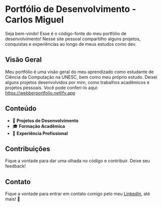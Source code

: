 # Portfólio de Desenvolvimento - Carlos Miguel

Seja bem-vindo! Esse é o código-fonte do meu portfólio de desenvolvimento! Nesse site pessoal compartilho alguns projetos, conquistas e experiências ao longo de meus estudos como dev.

## Visão Geral

Meu portfólio é uma visão geral do meu aprendizado como estudante de Ciência da Computação na UNESC, bem como meu próprio estudo. Deixei alguns projetos desenvolvidos por mim, como trabalhos acadêmicos e projetos pessoais.
Você pode conferi-lo aqui: https://webberportfolio.netlify.app

## Conteúdo

  <ul>
    <li>🚀 <strong>Projetos de Desenvolvimento</strong></li>
    <li>🎓 <strong>Formação Acadêmica</strong></li>
    <li>💼 <strong>Experiência Profissional</strong></li>
  </ul>

## Contribuições

Fique a vontade para dar uma olhada no código e contribuir. Deixe seu feedback!

## Contato

Fique a vontade para entrar em contato comigo pelo meu <a href="https://www.linkedin.com/in/cmiguelwm/" target="_blank">LinkedIn</a>, até mais! 👋
